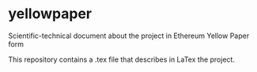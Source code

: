 # yellowpaper
Scientific-technical document about the project in Ethereum Yellow Paper form

This repository contains a .tex file that describes in LaTex the project.
